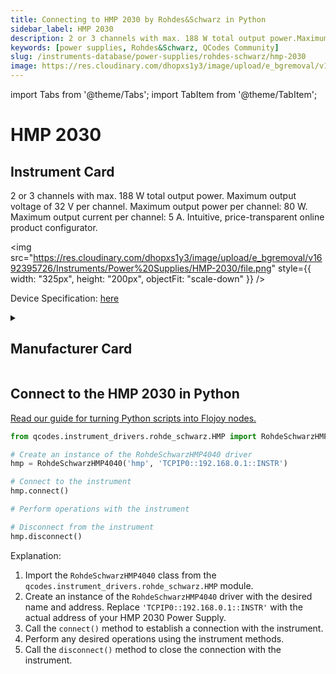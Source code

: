 ```yaml
---
title: Connecting to HMP 2030 by Rohdes&Schwarz in Python
sidebar_label: HMP 2030
description: 2 or 3 channels with max. 188 W total output power.Maximum output voltage of 32 V per channel.Maximum output power per channel-> 80 W.Maximum output current per channel-> 5 A.Intuitive, price-transparent online product configurator.
keywords: [power supplies, Rohdes&Schwarz, QCodes Community]
slug: /instruments-database/power-supplies/rohdes-schwarz/hmp-2030
image: https://res.cloudinary.com/dhopxs1y3/image/upload/e_bgremoval/v1692395726/Instruments/Power%20Supplies/HMP-2030/file.png
---
```


import Tabs from '@theme/Tabs';
import TabItem from '@theme/TabItem';

# HMP 2030

## Instrument Card

<div className="flex">

<div>

2 or 3 channels with max. 188 W total output power.
Maximum output voltage of 32 V per channel.
Maximum output power per channel: 80 W.
Maximum output current per channel: 5 A.
Intuitive, price-transparent online product configurator.

</div>

<img src="https://res.cloudinary.com/dhopxs1y3/image/upload/e_bgremoval/v1692395726/Instruments/Power%20Supplies/HMP-2030/file.png" style={{ width: "325px", height: "200px", objectFit: "scale-down" }} />

</div>

<div className="flex text-center">

<p>Device Specification: <a target="\_blank" href="/instruments-database/all-instruments/">here</a></p>

</div>

<details style={{ marginTop: "15px"}}>
<summary><h2>Manufacturer Card</h2></summary>

<img src="https://res.cloudinary.com/dhopxs1y3/image/upload/v1692806194/Instruments/Vendor%20Logos/RohdeSchwarz.png" style={{ width: "100%", height: "170px",objectFit: "scale-down" }} />

Rohde & Schwarz GmbH & Co KG is an international electronics group specializing in the fields of electronic test equipment, broadcast & media, cybersecurity, radiomonitoring and radiolocation, and radiocommunication.

<ul>
  <li>Headquarters: Munich, Germany</li>
  <li>Yearly Revenue (millions, USD): 2500.0</li>
  <li>Vendor Website: <a href="https://www.rohde-schwarz.com/ca/home_48230.html">here</a></li>
</ul>
</details>

## Connect to the HMP 2030 in Python

[Read our guide for turning Python scripts into Flojoy nodes.](https://docs.flojoy.ai/custom-nodes/creating-custom-node/)
<Tabs>
<TabItem value="QCodes Community" label="QCodes Community">

```python
from qcodes.instrument_drivers.rohde_schwarz.HMP import RohdeSchwarzHMP4040

# Create an instance of the RohdeSchwarzHMP4040 driver
hmp = RohdeSchwarzHMP4040('hmp', 'TCPIP0::192.168.0.1::INSTR')

# Connect to the instrument
hmp.connect()

# Perform operations with the instrument

# Disconnect from the instrument
hmp.disconnect()
```

Explanation:
1. Import the `RohdeSchwarzHMP4040` class from the `qcodes.instrument_drivers.rohde_schwarz.HMP` module.
2. Create an instance of the `RohdeSchwarzHMP4040` driver with the desired name and address. Replace `'TCPIP0::192.168.0.1::INSTR'` with the actual address of your HMP 2030 Power Supply.
3. Call the `connect()` method to establish a connection with the instrument.
4. Perform any desired operations using the instrument methods.
5. Call the `disconnect()` method to close the connection with the instrument.

</TabItem>
</Tabs>